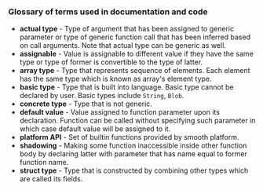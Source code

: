 
### Glossary of terms used in documentation and code

 - __actual type__ - Type of argument that has been assigned to generic parameter or type of generic function call that has been inferred based on call arguments. Note that actual type can be generic as well.
 - __assignable__ - Value is assignable to different value if they have the same type or type of former is convertible to the type of latter.
 - __array type__ - Type that represents sequence of elements. Each element has the same type which is known as array's element type.
 - __basic type__ - Type that is built into language. Basic type cannot be declared by user. Basic types include `String`, `Blob`.
 - __concrete type__ - Type that is not generic.
 - __default value__ - Value assigned to function parameter upon its declaration. Function can be called without specifying such parameter in which case default value will be assigned to it.
 - __platform API__ - Set of builtin functions provided by smooth platform.
 - __shadowing__ - Making some function inaccessible inside other function body by declaring latter with parameter that has name equal to former function name.
 - __struct type__ - Type that is constructed by combining other types which are called its fields.
